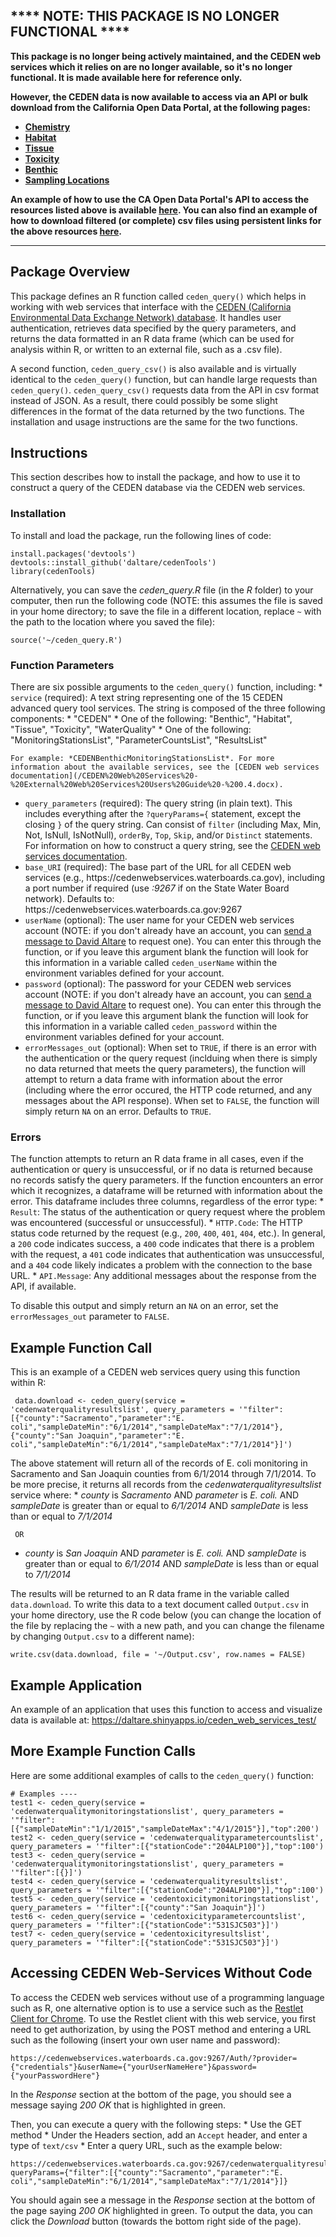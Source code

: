 ## \*\*\*\* NOTE: THIS PACKAGE IS NO LONGER FUNCTIONAL \*\*\*\*

**This package is no longer being actively maintained, and the CEDEN web services which it relies on are no longer available, so it's no longer functional. It is made available here for reference only.**

**However, the CEDEN data is now available to access via an API or bulk download from the California Open Data Portal, at the following pages:**

-   [**Chemistry**](https://data.ca.gov/dataset/surface-water-chemistry-results)
-   [**Habitat**](https://data.ca.gov/dataset/surface-water-habitat-results)
-   [**Tissue**](https://data.ca.gov/dataset/surface-water-aquatic-organism-tissue-sample-results)
-   [**Toxicity**](https://data.ca.gov/dataset/surface-water-toxicity-results)
-   [**Benthic**](https://data.ca.gov/dataset/surface-water-benthic-macroinvertebrate-results)
-   [**Sampling Locations**](https://data.ca.gov/dataset/surface-water-sampling-location-information)

**An example of how to use the CA Open Data Portal's API to access the resources listed above is available [here](https://gist.github.com/daltare/2de1517ad1e315c4b1cad01278de96dd). You can also find an example of how to download filtered (or complete) csv files using persistent links for the above resources [here](https://gist.github.com/daltare/a934669c8933c3ebd955f18dfb198456).**

------------------------------------------------------------------------

## Package Overview

This package defines an R function called `ceden_query()` which helps in working with web services that interface with the [CEDEN (California Environmental Data Exchange Network) database](http://www.ceden.org/). It handles user authentication, retrieves data specified by the query parameters, and returns the data formatted in an R data frame (which can be used for analysis within R, or written to an external file, such as a .csv file).

A second function, `ceden_query_csv()` is also available and is virtually identical to the `ceden_query()` function, but can handle large requests than `ceden_query()`. `ceden_query_csv()` requests data from the API in csv format instead of JSON. As a result, there could possibly be some slight differences in the format of the data returned by the two functions. The installation and usage instructions are the same for the two functions.

## Instructions

This section describes how to install the package, and how to use it to construct a query of the CEDEN database via the CEDEN web services.

### Installation

To install and load the package, run the following lines of code:

    install.packages('devtools')
    devtools::install_github('daltare/cedenTools')
    library(cedenTools)

Alternatively, you can save the *ceden_query.R* file (in the *R* folder) to your computer, then run the following code (NOTE: this assumes the file is saved in your home directory; to save the file in a different location, replace `~` with the path to the location where you saved the file):

    source('~/ceden_query.R')

### Function Parameters

There are six possible arguments to the `ceden_query()` function, including: \* `service` (required): A text string representing one of the 15 CEDEN advanced query tool services. The string is composed of the three following components: \* "CEDEN" \* One of the following: "Benthic", "Habitat", "Tissue", "Toxicity", "WaterQuality" \* One of the following: "MonitoringStationsList", "ParameterCountsList", "ResultsList" <br>

    For example: *CEDENBenthicMonitoringStationsList*. For more information about the available services, see the [CEDEN web services documentation](/CEDEN%20Web%20Services%20-%20External%20Web%20Services%20Users%20Guide%20-%200.4.docx).

-   `query_parameters` (required): The query string (in plain text). This includes everything after the `?queryParams={` statement, except the closing `}` of the query string. Can consist of `filter` (including Max, Min, Not, IsNull, IsNotNull), `orderBy`, `Top`, `Skip`, and/or `Distinct` statements. For information on how to construct a query string, see the [CEDEN web services documentation](/CEDEN%20Web%20Services%20-%20External%20Web%20Services%20Users%20Guide%20-%200.4.docx).
-   `base_URI` (required): The base part of the URL for all CEDEN web services (e.g., https<nolink>://cedenwebservices.waterboards.ca.gov), including a port number if required (use *:9267* if on the State Water Board network). Defaults to: https<nolink>://cedenwebservices.waterboards.ca.gov:9267
-   `userName` (optional): The user name for your CEDEN web services account (NOTE: if you don't already have an account, you can [send a message to David Altare](mailto:david.altare@waterboards.ca.gov) to request one). You can enter this through the function, or if you leave this argument blank the function will look for this information in a variable called `ceden_userName` within the environment variables defined for your account.
-   `password` (optional): The password for your CEDEN web services account (NOTE: if you don't already have an account, you can [send a message to David Altare](mailto:david.altare@waterboards.ca.gov) to request one). You can enter this through the function, or if you leave this argument blank the function will look for this information in a variable called `ceden_password` within the environment variables defined for your account.
-   `errorMessages_out` (optional): When set to `TRUE`, if there is an error with the authentication or the query request (inclduing when there is simply no data returned that meets the query parameters), the function will attempt to return a data frame with information about the error (including where the error occured, the HTTP code returned, and any messages about the API response). When set to `FALSE`, the function will simply return `NA` on an error. Defaults to `TRUE`.

### Errors

The function attempts to return an R data frame in all cases, even if the authentication or query is unsuccessful, or if no data is returned because no records satisfy the query parameters. If the function encounters an error which it recognizes, a dataframe will be returned with information about the error. This dataframe includes three columns, regardless of the error type: \* `Result`: The status of the authentication or query request where the problem was encountered (successful or unsuccessful). \* `HTTP.Code`: The HTTP status code returned by the request (e.g., `200`, `400`, `401`, `404`, etc.). In general, a `200` code indicates success, a `400` code indicates that there is a problem with the request, a `401` code indicates that authentication was unsuccessful, and a `404` code likely indicates a problem with the connection to the base URL. \* `API.Message`: Any additional messages about the response from the API, if available.

To disable this output and simply return an `NA` on an error, set the `errorMessages_out` parameter to `FALSE`.

## Example Function Call

This is an example of a CEDEN web services query using this function within R:

     data.download <- ceden_query(service = 'cedenwaterqualityresultslist', query_parameters = '"filter":[{"county":"Sacramento","parameter":"E. coli","sampleDateMin":"6/1/2014","sampleDateMax":"7/1/2014"},{"county":"San Joaquin","parameter":"E. coli","sampleDateMin":"6/1/2014","sampleDateMax":"7/1/2014"}]')

The above statement will return all of the records of E. coli monitoring in Sacramento and San Joaquin counties from 6/1/2014 through 7/1/2014. To be more precise, it returns all records from the *cedenwaterqualityresultslist* service where: \* *county* is *Sacramento* AND *parameter* is *E. coli.* AND *sampleDate* is greater than or equal to *6/1/2014* AND *sampleDate* is less than or equal to *7/1/2014*

     OR

-   *county* is *San Joaquin* AND *parameter* is *E. coli.* AND *sampleDate* is greater than or equal to *6/1/2014* AND *sampleDate* is less than or equal to *7/1/2014*

The results will be returned to an R data frame in the variable called `data.download`. To write this data to a text document called `Output.csv` in your home directory, use the R code below (you can change the location of the file by replacing the `~` with a new path, and you can change the filename by changing `Output.csv` to a different name):

    write.csv(data.download, file = '~/Output.csv', row.names = FALSE)

## Example Application

An example of an application that uses this function to access and visualize data is available at: <https://daltare.shinyapps.io/ceden_web_services_test/>

## More Example Function Calls

Here are some additional examples of calls to the `ceden_query()` function:

    # Examples ----
    test1 <- ceden_query(service = 'cedenwaterqualitymonitoringstationslist', query_parameters = '"filter":[{"sampleDateMin":"1/1/2015","sampleDateMax":"4/1/2015"}],"top":200')
    test2 <- ceden_query(service = 'cedenwaterqualityparametercountslist', query_parameters = '"filter":[{"stationCode":"204ALP100"}],"top":100')
    test3 <- ceden_query(service = 'cedenwaterqualitymonitoringstationslist', query_parameters = '"filter":[{}]')
    test4 <- ceden_query(service = 'cedenwaterqualityresultslist', query_parameters = '"filter":[{"stationCode":"204ALP100"}],"top":100')
    test5 <- ceden_query(service = 'cedentoxicitymonitoringstationslist', query_parameters = '"filter":[{"county":"San Joaquin"}]')
    test6 <- ceden_query(service = 'cedentoxicityparametercountslist', query_parameters = '"filter":[{"stationCode":"531SJC503"}]')
    test7 <- ceden_query(service = 'cedentoxicityresultslist', query_parameters = '"filter":[{"stationCode":"531SJC503"}]')

## Accessing CEDEN Web-Services Without Code

To access the CEDEN web services without use of a programming language such as R, one alternative option is to use a service such as the [Restlet Client for Chrome](https://chrome.google.com/webstore/detail/restlet-client-rest-api-t/aejoelaoggembcahagimdiliamlcdmfm?hl=en "Restlet Client"). To use the Restlet client with this web service, you first need to get authorization, by using the POST method and entering a URL such as the following (insert your own user name and password):

    https://cedenwebservices.waterboards.ca.gov:9267/Auth/?provider={"credentials"}&userName={"yourUserNameHere"}&password={"yourPasswordHere"}

In the *Response* section at the bottom of the page, you should see a message saying *200 OK* that is highlighted in green.

Then, you can execute a query with the following steps: \* Use the GET method \* Under the Headers section, add an `Accept` header, and enter a type of `text/csv` \* Enter a query URL, such as the example below:

    https://cedenwebservices.waterboards.ca.gov:9267/cedenwaterqualityresultslist/?queryParams={"filter":[{"county":"Sacramento","parameter":"E. coli","sampleDateMin":"6/1/2014","sampleDateMax":"7/1/2014"}]}

You should again see a message in the *Response* section at the bottom of the page saying *200 OK* highlighted in green. To output the data, you can click the *Download* button (towards the bottom right side of the page).
